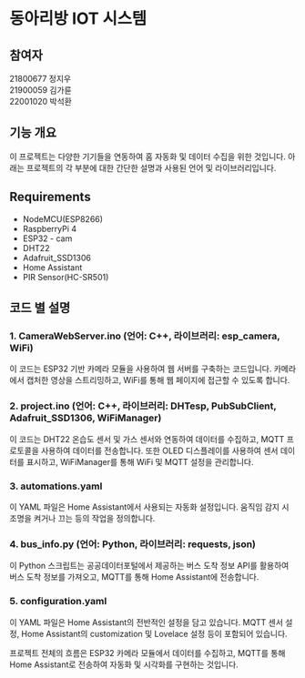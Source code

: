 # 동아리방 IOT 시스템

## 참여자
21800677 정지우   
21900059 김가륜   
22001020 박석환

## 기능 개요
이 프로젝트는 다양한 기기들을 연동하여 홈 자동화 및 데이터 수집을 위한 것입니다. 아래는 프로젝트의 각 부분에 대한 간단한 설명과 사용된 언어 및 라이브러리입니다.

## Requirements
- NodeMCU(ESP8266)
- RaspberryPi 4
- ESP32 - cam
- DHT22
- Adafruit_SSD1306
- Home Assistant
- PIR Sensor(HC-SR501)

## 코드 별 설명
### 1. CameraWebServer.ino (언어: C++, 라이브러리: esp_camera, WiFi)

이 코드는 ESP32 기반 카메라 모듈을 사용하여 웹 서버를 구축하는 코드입니다. 카메라에서 캡처한 영상을 스트리밍하고, WiFi를 통해 웹 페이지에 접근할 수 있도록 합니다.

### 2. project.ino (언어: C++, 라이브러리: DHTesp, PubSubClient, Adafruit_SSD1306, WiFiManager)

이 코드는 DHT22 온습도 센서 및 가스 센서와 연동하여 데이터를 수집하고, MQTT 프로토콜을 사용하여 데이터를 전송합니다. 또한 OLED 디스플레이를 사용하여 센서 데이터를 표시하고, WiFiManager를 통해 WiFi 및 MQTT 설정을 관리합니다.

### 3. automations.yaml

이 YAML 파일은 Home Assistant에서 사용되는 자동화 설정입니다. 움직임 감지 시 조명을 켜거나 끄는 등의 작업을 정의합니다.

### 4. bus_info.py (언어: Python, 라이브러리: requests, json)

이 Python 스크립트는 공공데이터포털에서 제공하는 버스 도착 정보 API를 활용하여 버스 도착 정보를 가져오고, MQTT를 통해 Home Assistant에 전송합니다.

### 5. configuration.yaml

이 YAML 파일은 Home Assistant의 전반적인 설정을 담고 있습니다. MQTT 센서 설정, Home Assistant의 customization 및 Lovelace 설정 등이 포함되어 있습니다.

프로젝트 전체의 흐름은 ESP32 카메라 모듈에서 데이터를 수집하고, MQTT를 통해 Home Assistant로 전송하여 자동화 및 시각화를 구현하는 것입니다.
